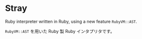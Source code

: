 # Stray

Ruby interpreter written in Ruby, using a new feature `RubyVM::AST`.

`RubyVM::AST` を用いた Ruby 製 Ruby インタプリタです。
